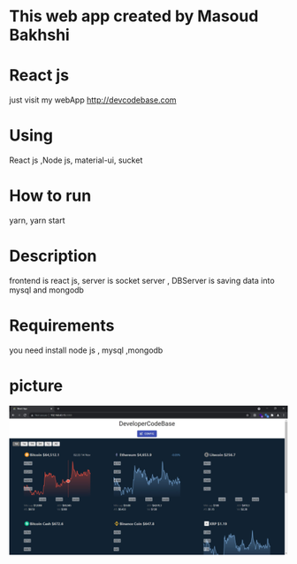 # This web app created by Masoud Bakhshi

# React js

just visit my webApp http://devcodebase.com

# Using

React js ,Node js, material-ui, sucket

# How to run

yarn, yarn start

# Description

frontend is react js, server is socket server , DBServer is saving data into mysql and mongodb

# Requirements

you need install node js , mysql ,mongodb

# picture

![chat-server](https://github.com/masoud-bakhshi/cryptocurrency/blob/main/crypto.jpg)
